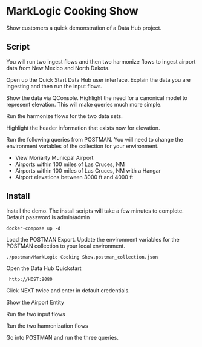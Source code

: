 # MarkLogic Cooking Show

Show customers a quick demonstration of a Data Hub project.  

## Script 

You will run two ingest flows and then two harmonize flows to ingest airport data from New Mexico and North Dakota.

Open up the Quick Start Data Hub user interface.  Explain the data you are ingesting and then run the input flows. 

Show the data via QConsole.  Highlight the need for a canonical model to represent elevation.  This will make
queries much more simple.  

Run the harmonize flows for the two data sets.

Highlight the header information that exists now for elevation. 

Run the following queries from POSTMAN.  You will need to change the environment variables of the collection for your 
environment.   

 + View Moriarty Municpal Airport
 + Airports within 100 miles of Las Cruces, NM 
 + Airports within 100 miles of Las Cruces, NM with a Hangar
 + Airport elevations between 3000 ft and 4000 ft
  
## Install

Install the demo.  The install scripts will take a few minutes to complete.  Default password is admin/admin

    docker-compose up -d
    
Load the POSTMAN Export.  Update the environment variables for the POSTMAN collection to your local environment.    

    ./postman/MarkLogic Cooking Show.postman_collection.json
    
Open the Data Hub Quickstart
  
     http://HOST:8080
     
Click NEXT twice and enter in default credentials. 

Show the Airport Entity

Run the two input flows

Run the two hamronization flows

Go into POSTMAN and run the three queries.  
